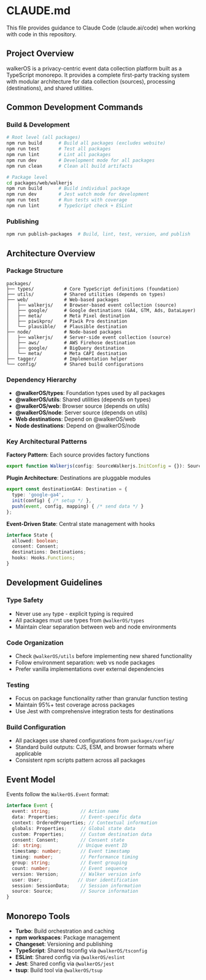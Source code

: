 # CLAUDE.md

This file provides guidance to Claude Code (claude.ai/code) when working with code in this repository.

## Project Overview

walkerOS is a privacy-centric event data collection platform built as a TypeScript monorepo. It provides a complete first-party tracking system with modular architecture for data collection (sources), processing (destinations), and shared utilities.

## Common Development Commands

### Build & Development
```bash
# Root level (all packages)
npm run build      # Build all packages (excludes website)
npm run test       # Test all packages
npm run lint       # Lint all packages 
npm run dev        # Development mode for all packages
npm run clean      # Clean all build artifacts

# Package level
cd packages/web/walkerjs
npm run build      # Build individual package
npm run dev        # Jest watch mode for development
npm run test       # Run tests with coverage
npm run lint       # TypeScript check + ESLint
```

### Publishing
```bash
npm run publish-packages  # Build, lint, test, version, and publish
```

## Architecture Overview

### Package Structure
```
packages/
├── types/           # Core TypeScript definitions (foundation)
├── utils/           # Shared utilities (depends on types)
├── web/             # Web-based packages
│   ├── walkerjs/    # Browser-based event collection (source)
│   ├── google/      # Google destinations (GA4, GTM, Ads, DataLayer)
│   ├── meta/        # Meta Pixel destination
│   ├── piwikpro/    # Piwik Pro destination
│   └── plausible/   # Plausible destination
├── node/            # Node-based packages
│   ├── walkerjs/    # Server-side event collection (source)
│   ├── aws/         # AWS Firehose destination
│   ├── google/      # BigQuery destination
│   └── meta/        # Meta CAPI destination
├── tagger/          # Implementation helper
└── config/          # Shared build configurations
```

### Dependency Hierarchy
- **@walkerOS/types**: Foundation types used by all packages
- **@walkerOS/utils**: Shared utilities (depends on types)
- **@walkerOS/web**: Browser source (depends on utils)
- **@walkerOS/node**: Server source (depends on utils)
- **Web destinations**: Depend on @walkerOS/web
- **Node destinations**: Depend on @walkerOS/node

### Key Architectural Patterns

**Factory Pattern**: Each source provides factory functions
```typescript
export function Walkerjs(config: SourceWalkerjs.InitConfig = {}): SourceWalkerjs.Instance
```

**Plugin Architecture**: Destinations are pluggable modules
```typescript
export const destinationGA4: Destination = {
  type: 'google-ga4',
  init(config) { /* setup */ },
  push(event, config, mapping) { /* send data */ }
};
```

**Event-Driven State**: Central state management with hooks
```typescript
interface State {
  allowed: boolean;
  consent: Consent;
  destinations: Destinations;
  hooks: Hooks.Functions;
}
```

## Development Guidelines

### Type Safety
- Never use `any` type - explicit typing is required
- All packages must use types from `@walkerOS/types`
- Maintain clear separation between web and node environments

### Code Organization
- Check `@walkerOS/utils` before implementing new shared functionality
- Follow environment separation: web vs node packages
- Prefer vanilla implementations over external dependencies

### Testing
- Focus on package functionality rather than granular function testing
- Maintain 95%+ test coverage across packages
- Use Jest with comprehensive integration tests for destinations

### Build Configuration
- All packages use shared configurations from `packages/config/`
- Standard build outputs: CJS, ESM, and browser formats where applicable
- Consistent npm scripts pattern across all packages

## Event Model

Events follow the `WalkerOS.Event` format:
```typescript
interface Event {
  event: string;           // Action name
  data: Properties;        // Event-specific data
  context: OrderedProperties; // Contextual information
  globals: Properties;     // Global state data
  custom: Properties;      // Custom destination data
  consent: Consent;        // Consent state
  id: string;             // Unique event ID
  timestamp: number;       // Event timestamp
  timing: number;          // Performance timing
  group: string;           // Event grouping
  count: number;           // Event sequence
  version: Version;        // Walker version info
  user: User;             // User identification
  session: SessionData;    // Session information
  source: Source;          // Source information
}
```

## Monorepo Tools

- **Turbo**: Build orchestration and caching
- **npm workspaces**: Package management
- **Changeset**: Versioning and publishing
- **TypeScript**: Shared tsconfig via `@walkerOS/tsconfig`
- **ESLint**: Shared config via `@walkerOS/eslint`
- **Jest**: Shared config via `@walkerOS/jest`
- **tsup**: Build tool via `@walkerOS/tsup`